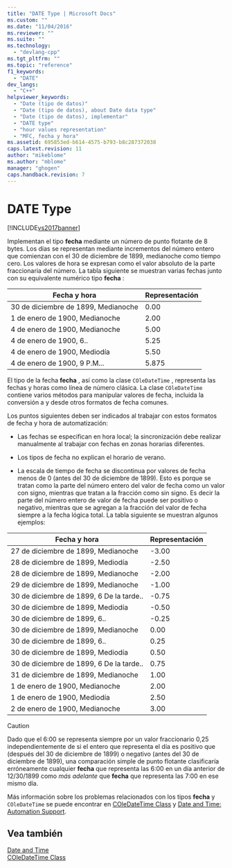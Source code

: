 ```yaml
---
title: "DATE Type | Microsoft Docs"
ms.custom: ""
ms.date: "11/04/2016"
ms.reviewer: ""
ms.suite: ""
ms.technology: 
  - "devlang-cpp"
ms.tgt_pltfrm: ""
ms.topic: "reference"
f1_keywords: 
  - "DATE"
dev_langs: 
  - "C++"
helpviewer_keywords: 
  - "Date (tipo de datos)"
  - "Date (tipo de datos), about Date data type"
  - "Date (tipo de datos), implementar"
  - "DATE type"
  - "hour values representation"
  - "MFC, fecha y hora"
ms.assetid: 695853ed-b614-4575-b793-b8c287372038
caps.latest.revision: 11
author: "mikeblome"
ms.author: "mblome"
manager: "ghogen"
caps.handback.revision: 7
---
```

# DATE Type
[!INCLUDE[vs2017banner](../assembler/inline/includes/vs2017banner.md)]

Implementan el tipo **fecha** mediante un número de punto flotante de 8 bytes.  Los días se representan mediante incrementos del número entero que comienzan con el 30 de diciembre de 1899, medianoche como tiempo cero.  Los valores de hora se expresan como el valor absoluto de la parte fraccionaria del número.  La tabla siguiente se muestran varias fechas junto con su equivalente numérico tipo **fecha** :  
  
|Fecha y hora|Representación|  
|------------------|--------------------|  
|30 de diciembre de 1899, Medianoche|0.00|  
|1 de enero de 1900, Medianoche|2.00|  
|4 de enero de 1900, Medianoche|5.00|  
|4 de enero de 1900, 6..|5.25|  
|4 de enero de 1900, Mediodía|5.50|  
|4 de enero de 1900, 9 P.M...|5.875|  
  
 El tipo de la fecha **fecha** , así como la clase `COleDateTime` , representa las fechas y horas como línea de número clásica.  La clase `COleDateTime` contiene varios métodos para manipular valores de fecha, incluida la conversión a y desde otros formatos de fecha comunes.  
  
 Los puntos siguientes deben ser indicados al trabajar con estos formatos de fecha y hora de automatización:  
  
-   Las fechas se especifican en hora local; la sincronización debe realizar manualmente al trabajar con fechas en zonas horarias diferentes.  
  
-   Los tipos de fecha no explican el horario de verano.  
  
-   La escala de tiempo de fecha se discontinua por valores de fecha menos de 0 \(antes del 30 de diciembre de 1899\).  Esto es porque se tratan como la parte del número entero del valor de fecha como un valor con signo, mientras que tratan a la fracción como sin signo.  Es decir la parte del número entero de valor de fecha puede ser positivo o negativo, mientras que se agregan a la fracción del valor de fecha siempre a la fecha lógica total.  La tabla siguiente se muestran algunos ejemplos:  
  
|Fecha y hora|Representación|  
|------------------|--------------------|  
|27 de diciembre de 1899, Medianoche|\-3.00|  
|28 de diciembre de 1899, Mediodía|\-2.50|  
|28 de diciembre de 1899, Medianoche|\-2.00|  
|29 de diciembre de 1899, Medianoche|\-1.00|  
|30 de diciembre de 1899, 6 De la tarde..|\-0.75|  
|30 de diciembre de 1899, Mediodía|\-0.50|  
|30 de diciembre de 1899, 6..|\-0.25|  
|30 de diciembre de 1899, Medianoche|0.00|  
|30 de diciembre de 1899, 6..|0.25|  
|30 de diciembre de 1899, Mediodía|0.50|  
|30 de diciembre de 1899, 6 De la tarde..|0.75|  
|31 de diciembre de 1899, Medianoche|1.00|  
|1 de enero de 1900, Medianoche|2.00|  
|1 de enero de 1900, Mediodía|2.50|  
|2 de enero de 1900, Medianoche|3.00|  
  
> [!CAUTION]
>  Dado que el 6:00 se representa siempre por un valor fraccionario 0,25 independientemente de si el entero que representa el día es positivo que \(después del 30 de diciembre de 1899\) o negativo \(antes del 30 de diciembre de 1899\), una comparación simple de punto flotante clasificaría erróneamente cualquier **fecha** que representa las 6:00 en un día anterior de 12\/30\/1899 como *más adelante* que **fecha** que representa las 7:00 en ese mismo día.  
  
 Más información sobre los problemas relacionados con los tipos **fecha** y `COleDateTime` se puede encontrar en [COleDateTime Class](../atl-mfc-shared/reference/coledatetime-class.md) y [Date and Time: Automation Support](../atl-mfc-shared/date-and-time-automation-support.md).  
  
## Vea también  
 [Date and Time](../atl-mfc-shared/date-and-time.md)   
 [COleDateTime Class](../atl-mfc-shared/reference/coledatetime-class.md)